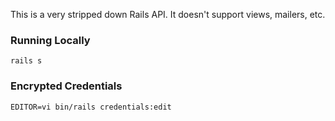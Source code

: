 This is a very stripped down Rails API. It doesn't support views, mailers, etc.

### Running Locally

    rails s

### Encrypted Credentials

    EDITOR=vi bin/rails credentials:edit
